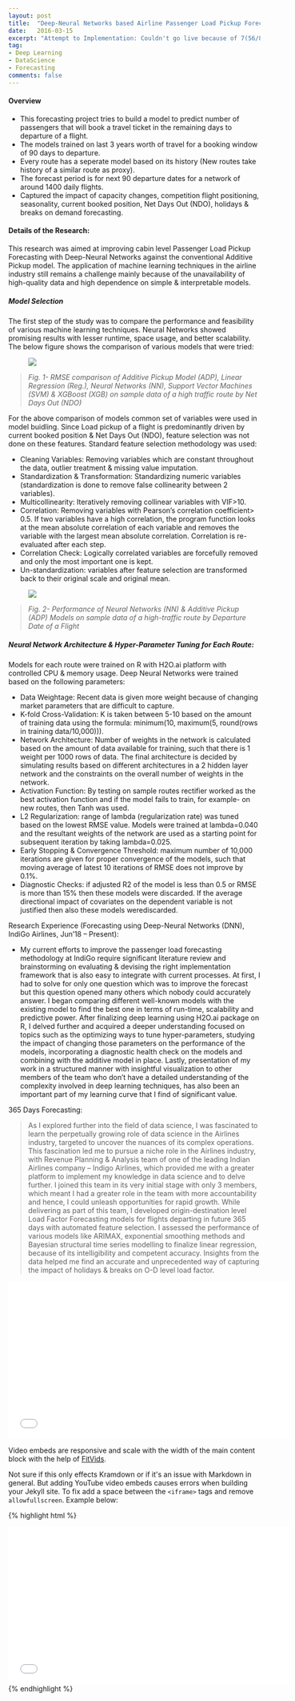 ```yaml
---
layout: post
title:  "Deep-Neural Networks based Airline Passenger Load Pickup Forecasting"
date:   2016-03-15
excerpt: "Attempt to Implementation: Couldn't go live because of 7(56/8) times higher training time, highly complexity, less interpretability, worked better than simple additive pickup model only on 70% of the network."
tag:
- Deep Learning
- DataScience
- Forecasting
comments: false
---
```


#### Overview
- This forecasting project tries to build a model to predict number of passengers that will book a travel ticket in the remaining days to departure of a flight. 
- The models trained on last 3 years worth of travel for a booking window of 90 days to departure.
- Every route has a seperate model based on its history (New routes take history of a similar route as proxy).
- The forecast period is for next 90 departure dates for a network of around 1400 daily flights.
- Captured the impact of capacity changes, competition flight positioning, seasonality, current booked position, Net Days Out (NDO), holidays & breaks on demand forecasting.

#### Details of the Research:

This research was aimed at improving cabin level Passenger Load Pickup Forecasting with Deep-Neural Networks against the conventional Additive Pickup model. The application of machine learning techniques in the airline industry still remains a challenge mainly because of the unavailability of high-quality data and high dependence on simple & interpretable models.  

##### Model Selection
The first step of the study was to compare the performance and feasibility of various machine learning techniques. Neural Networks showed promising results with lesser runtime, space usage, and better scalability. The below figure shows the comparison of various models that were tried:  

<figure>
	<a href="https://raw.githubusercontent.com/vermashivam679/Moontheworld/master/assets/img/RMSE_comparison_models.jpg"><img src="https://raw.githubusercontent.com/vermashivam679/Moontheworld/master/assets/img/RMSE_comparison_models.jpg"></a>
</figure>

> *Fig. 1- RMSE comparison of Additive Pickup Model (ADP), Linear Regression (Reg.), Neural Networks (NN), Support Vector Machines (SVM) & XGBoost (XGB) on sample data of a high traffic route by Net Days Out (NDO)*  


For the above comparison of models common set of variables were used in model buidling. Since Load pickup of a flight is predominantly driven by current booked position & Net Days Out (NDO), feature selection was not done on these features. Standard feature selection methodology was used:  

- Cleaning Variables: Removing variables which are constant throughout the data, outlier treatment & missing value imputation.  
- Standardization & Transformation: Standardizing numeric variables (standardization is done to remove false collinearity between 2 variables).  
- Multicollinearity: Iteratively removing collinear variables with VIF>10.  
- Correlation: Removing variables with Pearson’s correlation coefficient> 0.5. If two variables have a high correlation, the program function looks at the mean absolute correlation of each variable and removes the variable with the largest mean absolute correlation. Correlation is re-evaluated after each step.  
- Correlation Check: Logically correlated variables are forcefully removed and only the most important one is kept.  
- Un-standardization: variables after feature selection are transformed back to their original scale and original mean.  

<figure>
	<a href="https://raw.githubusercontent.com/vermashivam679/Moontheworld/master/assets/img/Sample_model_performance.jpg"><img src="https://raw.githubusercontent.com/vermashivam679/Moontheworld/master/assets/img/Sample_model_performance.jpg"></a>
</figure>

> *Fig. 2- Performance of Neural Networks (NN) & Additive Pickup (ADP) Models on sample data of a high-traffic route by Departure Date of a Flight*  



##### Neural Network Architecture & Hyper-Parameter Tuning for Each Route:
Models for each route were trained on R with H2O.ai platform with controlled CPU & memory usage. Deep Neural Networks were trained based on the following parameters:
- Data Weightage: Recent data is given more weight because of changing market parameters that are difficult to capture.  
- K-fold Cross-Validation: K is taken between 5-10 based on the amount of training data using the formula: minimum(10, maximum(5, round(rows in training data/10,000))).  
- Network Architecture: Number of weights in the network is calculated based on the amount of data available for training, such that there is 1 weight per 1000 rows of data. The final architecture is decided by simulating results based on different architectures in a 2 hidden layer network and the constraints on the overall number of weights in the network.  
- Activation Function: By testing on sample routes rectifier worked as the best activation function and if the model fails to train, for example- on new routes, then Tanh was used.  
- L2 Regularization: range of lambda (regularization rate) was tuned based on the lowest RMSE value. Models were trained at lambda=0.040 and the resultant weights of the network are used as a starting point for subsequent iteration by taking lambda=0.025.
- Early Stopping & Convergence Threshold: maximum number of 10,000 iterations are given for proper convergence of the models, such that moving average of latest 10 iterations of RMSE does not improve by 0.1%.  
- Diagnostic Checks: if adjusted R2 of the model is less than 0.5 or RMSE is more than 15% then these models were discarded. If the average directional impact of covariates on the dependent variable is not justified then also these models werediscarded.  











Research Experience (Forecasting using Deep-Neural Networks (DNN), IndiGo Airlines, Jun’18 – Present):  
- My current efforts to improve the passenger load forecasting methodology at IndiGo require significant literature review and brainstorming on evaluating & devising the right implementation framework that is also easy to integrate with current processes. At first, I had to solve for only one question which was to improve the forecast but this question opened many others which nobody could accurately answer. I began comparing different well-known models with the existing model to find the best one in terms of run-time, scalability and predictive power. After finalizing deep learning using H2O.ai package on R, I delved further and acquired a deeper understanding focused on topics such as the optimizing ways to tune hyper-parameters, studying the impact of changing those parameters on the performance of the models, incorporating a diagnostic health check on the models and combining with the additive model in place. Lastly, presentation of my work in a structured manner with insightful visualization to other members of the team who don’t have a detailed understanding of the complexity involved in deep learning techniques, has also been an important part of my learning curve that I find of significant value.  




365 Days Forecasting:
> As I explored further into the field of data science, I was fascinated to learn the perpetually growing role of data science in the Airlines industry, targeted to uncover the nuances of its complex operations. This fascination led me to pursue a niche role in the Airlines industry, with Revenue Planning & Analysis team of one of the leading Indian Airlines company – Indigo Airlines, which provided me with a greater platform to implement my knowledge in data science and to delve further. I joined this team in its very initial stage with only 3 members, which meant I had a greater role in the team with more accountability and hence, I could unleash opportunities for rapid growth. While delivering as part of this team, I developed origin-destination level Load Factor Forecasting models for flights departing in future 365 days with automated feature selection. I assessed the performance of various models like ARIMAX, exponential smoothing methods and Bayesian structural time series modelling to finalize linear regression, because of its intelligibility and competent accuracy. Insights from the data helped me find an accurate and unprecedented way of capturing the impact of holidays & breaks on O-D level load factor.





<iframe width="560" height="315" src="//www.youtube.com/embed/SU3kYxJmWuQ" frameborder="0"> </iframe>

Video embeds are responsive and scale with the width of the main content block with the help of [FitVids](http://fitvidsjs.com/).

Not sure if this only effects Kramdown or if it's an issue with Markdown in general. But adding YouTube video embeds causes errors when building your Jekyll site. To fix add a space between the `<iframe>` tags and remove `allowfullscreen`. Example below:

{% highlight html %}
<iframe width="560" height="315" src="//www.youtube.com/embed/SU3kYxJmWuQ" frameborder="0"> </iframe>
{% endhighlight %}
